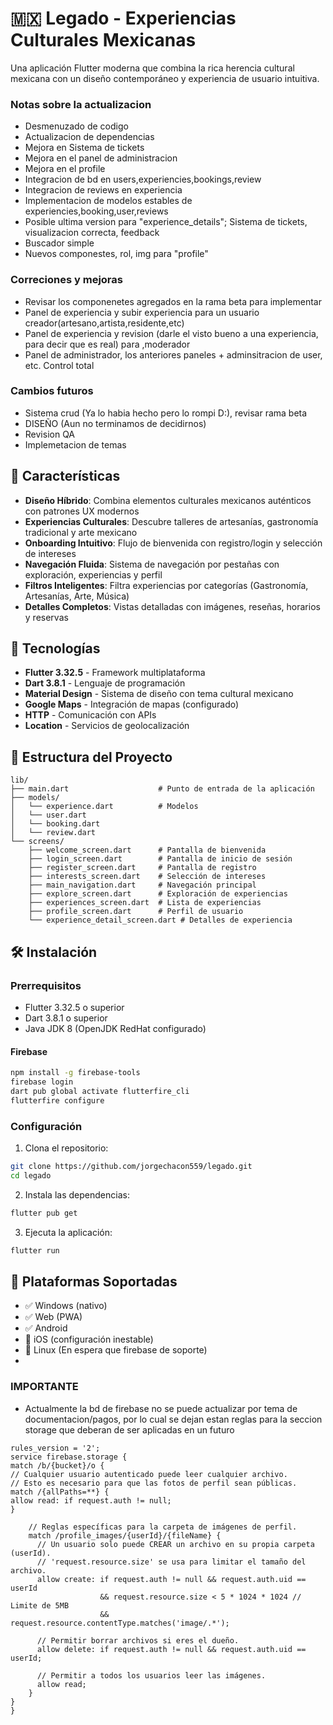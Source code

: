 # 🇲🇽 Legado - Experiencias Culturales Mexicanas

Una aplicación Flutter moderna que combina la rica herencia cultural mexicana con un diseño contemporáneo y experiencia de usuario intuitiva.

### Notas sobre la actualizacion
- Desmenuzado de codigo
- Actualizacion de dependencias
- Mejora en Sistema de tickets
- Mejora en el panel de administracion 
- Mejora en el profile
- Integracion de bd en users,experiencies,bookings,review
- Integracion de reviews en experiencia
- Implementacion de modelos estables de experiencies,booking,user,reviews
- Posible ultima version para "experience_details"; Sistema de tickets, visualizacion correcta, feedback
- Buscador simple
- Nuevos componestes, rol, img para "profile"

### Correciones y mejoras
- Revisar los componenetes agregados en la rama beta para implementar
- Panel de experiencia y subir experiencia para un usuario creador(artesano,artista,residente,etc)
- Panel de experiencia y revision (darle el visto bueno a una experiencia, para decir que es real) para ,moderador
- Panel de administrador, los anteriores paneles + adminsitracion de user, etc. Control total

### Cambios futuros
- Sistema crud (Ya lo habia hecho pero lo rompi D:), revisar rama beta
- DISEÑO (Aun no terminamos de decidirnos)
- Revision QA
- Implemetacion de temas

## 🎨 Características

- **Diseño Híbrido**: Combina elementos culturales mexicanos auténticos con patrones UX modernos
- **Experiencias Culturales**: Descubre talleres de artesanías, gastronomía tradicional y arte mexicano
- **Onboarding Intuitivo**: Flujo de bienvenida con registro/login y selección de intereses
- **Navegación Fluida**: Sistema de navegación por pestañas con exploración, experiencias y perfil
- **Filtros Inteligentes**: Filtra experiencias por categorías (Gastronomía, Artesanías, Arte, Música)
- **Detalles Completos**: Vistas detalladas con imágenes, reseñas, horarios y reservas

## 🚀 Tecnologías

- **Flutter 3.32.5** - Framework multiplataforma
- **Dart 3.8.1** - Lenguaje de programación
- **Material Design** - Sistema de diseño con tema cultural mexicano
- **Google Maps** - Integración de mapas (configurado)
- **HTTP** - Comunicación con APIs
- **Location** - Servicios de geolocalización

## 🎯 Estructura del Proyecto

```
lib/
├── main.dart                    # Punto de entrada de la aplicación
├── models/
│   └── experience.dart          # Modelos
│   └── user.dart
│   └── booking.dart
│   └── review.dart          
└── screens/
    ├── welcome_screen.dart      # Pantalla de bienvenida
    ├── login_screen.dart        # Pantalla de inicio de sesión
    ├── register_screen.dart     # Pantalla de registro
    ├── interests_screen.dart    # Selección de intereses
    ├── main_navigation.dart     # Navegación principal
    ├── explore_screen.dart      # Exploración de experiencias
    ├── experiences_screen.dart  # Lista de experiencias
    ├── profile_screen.dart      # Perfil de usuario
    └── experience_detail_screen.dart # Detalles de experiencia
```

## 🛠️ Instalación

### Prerrequisitos

- Flutter 3.32.5 o superior
- Dart 3.8.1 o superior
- Java JDK 8 (OpenJDK RedHat configurado)

#### Firebase
```bash
npm install -g firebase-tools
firebase login
dart pub global activate flutterfire_cli
flutterfire configure
```

### Configuración

1. Clona el repositorio:
```bash
git clone https://github.com/jorgechacon559/legado.git
cd legado
```

2. Instala las dependencias:
```bash
flutter pub get
```

3. Ejecuta la aplicación:
```bash
flutter run
```

## 📱 Plataformas Soportadas

- ✅ Windows (nativo)
- ✅ Web (PWA)
- ✅ Android
- 🔄 iOS (configuración inestable)
- 🔄 Linux (En espera que firebase de soporte)
- 
### IMPORTANTE
- Actualmente la bd de firebase no se puede actualizar por tema de documentacion/pagos,
por lo cual se dejan estan reglas para la seccion storage que deberan de ser aplicadas en un futuro

```code
rules_version = '2';
service firebase.storage {
match /b/{bucket}/o {
// Cualquier usuario autenticado puede leer cualquier archivo.
// Esto es necesario para que las fotos de perfil sean públicas.
match /{allPaths=**} {
allow read: if request.auth != null;
}

    // Reglas específicas para la carpeta de imágenes de perfil.
    match /profile_images/{userId}/{fileName} {
      // Un usuario solo puede CREAR un archivo en su propia carpeta (userId).
      // 'request.resource.size' se usa para limitar el tamaño del archivo.
      allow create: if request.auth != null && request.auth.uid == userId
                    && request.resource.size < 5 * 1024 * 1024 // Limite de 5MB
                    && request.resource.contentType.matches('image/.*');
      
      // Permitir borrar archivos si eres el dueño.
      allow delete: if request.auth != null && request.auth.uid == userId;
      
      // Permitir a todos los usuarios leer las imágenes.
      allow read;
    }
}
}
```
